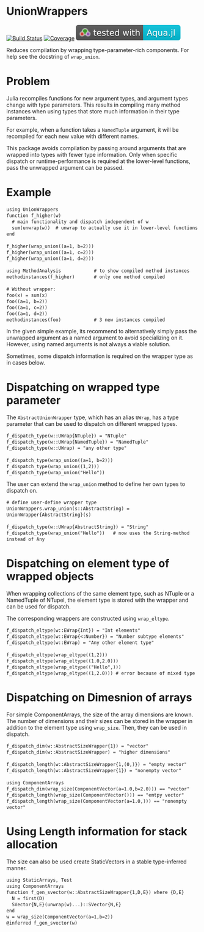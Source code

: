 # UnionWrappers

[![Build Status](https://github.com/bgctw/UnionWrappers.jl/actions/workflows/CI.yml/badge.svg?branch=main)](https://github.com/bgctw/UnionWrappers.jl/actions/workflows/CI.yml?query=branch%3Amain)
[![Coverage](https://codecov.io/gh/bgctw/UnionWrappers.jl/branch/main/graph/badge.svg)](https://codecov.io/gh/bgctw/UnionWrappers.jl)
[![Aqua](https://raw.githubusercontent.com/JuliaTesting/Aqua.jl/master/badge.svg)](https://github.com/JuliaTesting/Aqua.jl)

Reduces compilation by wrapping type-parameter-rich components.
For help see the docstring of `wrap_union`.

# Problem

Julia recompiles functions for new argument types, and argument types change 
with type parameters. This results in compiling many method instances when using types
that store much information in their type parameters.

For example, when a function takes a `NamedTuple` argument, it will be recompiled
for each new value with different names.

This package avoids compilation by passing around arguments 
that are wrapped into types with fewer type information. 
Only when specific dispatch or runtime-performance is required at the lower-level
functions, pass the unwrapped argument can be passed.

# Example

```
using UnionWrappers
function f_higher(w)
  # main functionality and dispatch independent of w
  sum(unwrap(w))  # unwrap to actually use it in lower-level functions
end

f_higher(wrap_union((a=1, b=2)))
f_higher(wrap_union((a=1, c=2)))
f_higher(wrap_union((a=1, d=2)))

using MethodAnalysis            # to show compiled method instances
methodinstances(f_higher)       # only one method compiled

# Without wrapper:
foo(x) = sum(x)
foo((a=1, b=2))
foo((a=1, c=2))
foo((a=1, d=2))
methodinstances(foo)            # 3 new instances compiled
```

In the given simple example, its recommend to alternatively simply pass the unwrapped
argument as a named argument to avoid specializing on it. 
However, using named arguments is not always a viable solution.

Sometimes, some dispatch information is required on the wrapper type as in
cases below.

# Dispatching on wrapped type parameter

The `AbstractUnionWrapper` type, which has an alias `UWrap`,
has a type parameter that can be used
to dispatch on different wrapped types.

```
f_dispatch_type(w::UWrap{NTuple}) = "NTuple"
f_dispatch_type(w::UWrap{NamedTuple}) = "NamedTuple"
f_dispatch_type(w::UWrap) = "any other type"

f_dispatch_type(wrap_union((a=1, b=2)))
f_dispatch_type(wrap_union((1,2)))
f_dispatch_type(wrap_union("Hello"))
```

The user can extend the `wrap_union` method to define her own types to dispatch on.
```
# define user-define wrapper type
UnionWrappers.wrap_union(s::AbstractString) = UnionWrapper{AbstractString}(s)

f_dispatch_type(w::UWrap{AbstractString}) = "String"
f_dispatch_type(wrap_union("Hello"))   # now uses the String-method instead of Any
```

# Dispatching on element type of wrapped objects

When wrapping collections of the same element type, such as NTuple or
a NamedTuple of NTupel, the element type is stored with the wrapper
and can be used for dispatch.

The corresponding wrappers are constructed using `wrap_eltype`.

```
f_dispatch_eltype(w::EWrap{Int}) = "Int elements"
f_dispatch_eltype(w::EWrap{<:Number}) = "Number subtype elements"
f_dispatch_eltype(w::EWrap) = "Any other element type"

f_dispatch_eltype(wrap_eltype((1,2)))
f_dispatch_eltype(wrap_eltype((1.0,2.0)))
f_dispatch_eltype(wrap_eltype(("Hello",)))
f_dispatch_eltype(wrap_eltype((1,2.0))) # error because of mixed type
```

# Dispatching on Dimesnion of arrays

For simple ComponentArrays, the size of the array dimensions are known.
The number of dimensions and their sizes can be stored in the wrapper in addition 
to the element type using `wrap_size`.
Then, they can be used in dispatch.

```
f_dispatch_dim(w::AbstractSizeWrapper{1}) = "vector"
f_dispatch_dim(w::AbstractSizeWrapper) = "higher dimensions"

f_dispatch_length(w::AbstractSizeWrapper{1,(0,)}) = "empty vector"
f_dispatch_length(w::AbstractSizeWrapper{1}) = "nonempty vector"

using ComponentArrays
f_dispatch_dim(wrap_size(ComponentVector(a=1.0,b=2.0))) == "vector"
f_dispatch_length(wrap_size(ComponentVector())) == "emtpy vector"
f_dispatch_length(wrap_size(ComponentVector(a=1.0,))) == "nonempty vector"
```

# Using Length information for stack allocation

The size can also be used create StaticVectors in a stable type-inferred manner.

```
using StaticArrays, Test
using ComponentArrays
function f_gen_svector(w::AbstractSizeWrapper{1,D,E}) where {D,E} 
  N = first(D)
  SVector{N,E}(unwrap(w)...)::SVector{N,E}
end
w = wrap_size(ComponentVector(a=1,b=2))
@inferred f_gen_svector(w)
```
